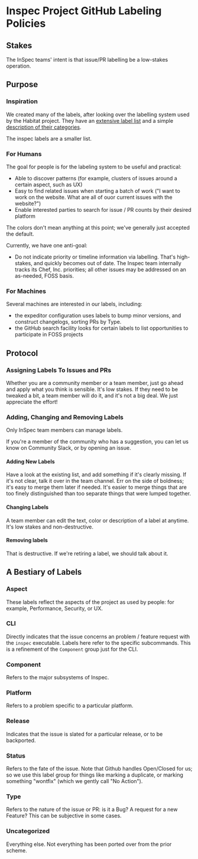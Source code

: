 # Inspec Project GitHub Labeling Policies

## Stakes

The InSpec teams' intent is that issue/PR labelling be a low-stakes operation.

## Purpose

### Inspiration

We created many of the labels, after looking over the labelling system used by the Habitat project.  They have an [extensive label list](https://github.com/habitat-sh/habitat/labels) and a simple [description of their categories](https://github.com/habitat-sh/habitat/blob/master/CONTRIBUTING.md#issue-triage).

The inspec labels are a smaller list.

### For Humans

The goal for people is for the labeling system to be useful and practical:

 * Able to discover patterns (for example, clusters of issues around a certain aspect, such as UX)
 * Easy to find related issues when starting a batch of work ("I want to work on the website. What are all of ouor current issues with the website?")
 * Enable interested parties to search for issue / PR counts by their desired platform

The colors don't mean anything at this point; we've generally just accepted the default.

Currently, we have one anti-goal:

* Do not indicate priority or timeline information via labelling.  That's high-stakes, and quickly becomes out of date.  The Inspec team internally tracks its Chef, Inc. priorities; all other issues may be addressed on an as-needed, FOSS basis.

### For Machines

Several machines are interested in our labels, including:

 * the expeditor configuration uses labels to bump minor versions, and construct changelogs, sorting PRs by Type.
 * the GitHub search facility looks for certain labels to list opportunities to participate in FOSS projects

## Protocol

### Assigning Labels To Issues and PRs

Whether you are a community member or a team member, just go ahead and apply what you think is sensible.  It's low stakes.  If they need to be tweaked a bit, a team member will do it, and it's not a big deal. We just appreciate the effort!

### Adding, Changing and Removing Labels

Only InSpec team members can manage labels.

If you're a member of the community who has a suggestion, you can let us know on Community Slack, or by opening an issue.

#### Adding New Labels

Have a look at the existing list, and add something if it's clearly missing.  If it's not clear, talk it over in the team channel.  Err on the side of boldness; it's easy to merge them later if needed.  It's easier to merge things that are too finely distinguished than too separate things that were lumped together.

#### Changing Labels

A team member can edit the text, color or description of a label at anytime.  It's low stakes and non-destructive.

#### Removing labels

That is destructive.  If we're retiring a label, we should talk about it.

## A Bestiary of Labels

### Aspect

These labels reflect the aspects of the project as used by people: for example, Performance, Security, or UX.

### CLI

Directly indicates that the issue concerns an problem / feature request with the `inspec` executable.  Labels here refer to the specific subcommands.  This is a refinement of the `Component` group just for the CLI.

### Component

Refers to the major subsystems of Inspec.

### Platform

Refers to a problem specific to a particular platform.

### Release

Indicates that the issue is slated for a particular release, or to be backported.

### Status

Refers to the fate of the issue.  Note that Github handles Open/Closed for us; so we use this label group for things like marking a duplicate, or marking something "wontfix" (which we gently call "No Action").

### Type

Refers to the nature of the issue or PR: is it a Bug? A request for a new Feature?  This can be subjective in some cases.

### Uncategorized

Everything else.  Not everything has been ported over from the prior scheme.

